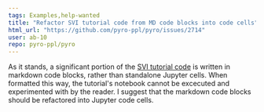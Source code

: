 ```yaml
---
tags: Examples,help-wanted
title: "Refactor SVI tutorial code from MD code blocks into code cells"
html_url: "https://github.com/pyro-ppl/pyro/issues/2714"
user: ab-10
repo: pyro-ppl/pyro
---
```


As it stands, a significant portion of the [SVI tutorial code](https://github.com/pyro-ppl/pyro/blob/dev/tutorial/source/svi_part_i.ipynb) is written in markdown code blocks, rather than standalone Jupyter cells. When formatted this way, the tutorial's notebook cannot be excecuted and experimented with by the reader. I suggest that the markdown code blocks should be refactored into Jupyter code cells.
